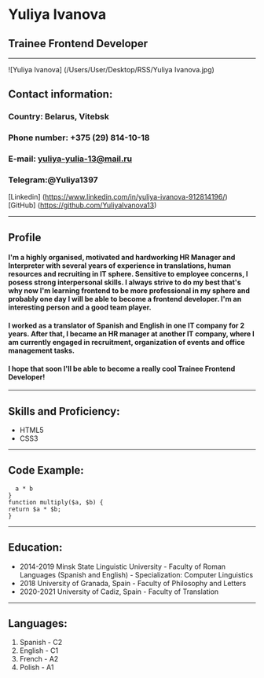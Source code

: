 # **Yuliya Ivanova**

## **Trainee Frontend Developer**

*****

![Yuliya Ivanova] (/Users/User/Desktop/RSS/Yuliya Ivanova.jpg)

## **Contact information:**
### **Country:** Belarus, Vitebsk
### **Phone number:** +375 (29) 814-10-18
### **E-mail:** yuliya-yulia-13@mail.ru
### **Telegram:**@Yuliya1397
[Linkedin] (https://www.linkedin.com/in/yuliya-ivanova-912814196/)
[GitHub] (https://github.com/YuliyaIvanova13)

*****

## Profile

#### I'm a highly organised, motivated and hardworking HR Manager and Interpreter with several years of experience in translations, human resources and recruiting in IT sphere. Sensitive to employee concerns, I posess strong interpersonal skills. I always strive to do my best that's why now I'm learning frontend to be more professional in my sphere and probably one day I will be able to become a frontend developer. I'm an interesting person and a good team player.

#### I worked as a translator of Spanish and English in one IT company for 2 years. After that, I became an HR manager at another IT company, where I am currently engaged in recruitment, organization of events and office management tasks.

#### I hope that soon I'll be able to become a really cool Trainee Frontend Developer!

*****

## Skills and Proficiency:
* HTML5 
* CSS3

*****

## Code Example:

```function multiply(a, b){
  a * b
}
function multiply($a, $b) {
return $a * $b;
}
```

*****

## Education:
* 2014-2019 Minsk State Linguistic University - Faculty of Roman Languages (Spanish and English) - Specialization: Computer Linguistics
* 2018 University of Granada, Spain - Faculty of Philosophy and Letters
* 2020-2021 University of Cadiz, Spain - Faculty of Translation

*****

## Languages:
1. Spanish - C2
2. English - C1
3. French - A2
4. Polish - A1
